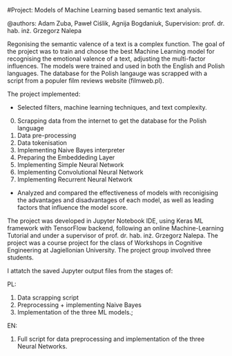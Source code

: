 #Project: Models of Machine Learning based semantic text analysis. 

@authors: Adam Zuba, Paweł Ciślik, Agnija Bogdaniuk, Supervision: prof. dr. hab. inż. Grzegorz Nalepa

Regonising the semantic valence of a text is a complex function. The goal of the project was to train and choose the best Machine Learning model for recognising the emotional valence of a text, adjusting the multi-factor influences. The models were trained and used in both the English and Polish languages. The database for the Polish langauge was scrapped with a script from a populer film reviews website (filmweb.pl).

The project implemented:

- Selected filters, machine learning techniques, and text complexity.

0. Scrapping data from the internet to get the database for the Polish language
1. Data pre-processing
2. Data tokenisation
3. Implementing Naive Bayes interpreter 
4. Preparing the Embeddeding Layer
5. Implementing Simple Neural Network
6. Implementing Convolutional Neural Network
7. Implementing Recurrent Neural Network

- Analyzed and compared the effectiveness of models with reconigising the advantages and disadvantages of each model, as well as leading factors that influence the model score.

The project was developed in Jupyter Notebook IDE, using Keras ML framework with TensorFlow backend, following an online Machine-Learning Tutorial and under a supervisor of prof. dr. hab. inż. Grzegorz Nalepa. The project was a course project for the class of Workshops in Cognitive Engineering at Jagiellonian University. The project group involved three students.

I attatch the saved Jupyter output files from the stages of: 

PL: 

1) Data scrapping script 
2) Preprocessing + implementing Naive Bayes 
3) Implementation of the three ML models.; 

EN: 

1) Full script for data preprocessing and implementation of the three Neural Networks.
